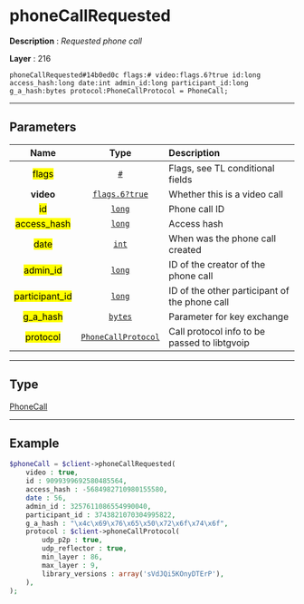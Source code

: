 # phoneCallRequested

**Description** : *Requested phone call*

**Layer** : 216

```tl
phoneCallRequested#14b0ed0c flags:# video:flags.6?true id:long access_hash:long date:int admin_id:long participant_id:long g_a_hash:bytes protocol:PhoneCallProtocol = PhoneCall;
```

---

## Parameters

| Name | Type | Description |
| :---: | :---: | :--- |
| <mark>flags</mark> | [`#`](type/#) | Flags, see TL conditional fields |
| **video** | [`flags.6?true`](type/true) | Whether this is a video call |
| <mark>id</mark> | [`long`](type/long) | Phone call ID |
| <mark>access_hash</mark> | [`long`](type/long) | Access hash |
| <mark>date</mark> | [`int`](type/int) | When was the phone call created |
| <mark>admin_id</mark> | [`long`](type/long) | ID of the creator of the phone call |
| <mark>participant_id</mark> | [`long`](type/long) | ID of the other participant of the phone call |
| <mark>g_a_hash</mark> | [`bytes`](type/bytes) | Parameter for key exchange |
| <mark>protocol</mark> | [`PhoneCallProtocol`](type/PhoneCallProtocol) | Call protocol info to be passed to libtgvoip |

---

## Type

[PhoneCall](type/PhoneCall)

---

## Example

```php
$phoneCall = $client->phoneCallRequested(
	video : true,
	id : 9099399692580485564,
	access_hash : -5684982710980155580,
	date : 56,
	admin_id : 3257611086554990040,
	participant_id : 3743821070304995822,
	g_a_hash : "\x4c\x69\x76\x65\x50\x72\x6f\x74\x6f",
	protocol : $client->phoneCallProtocol(
		udp_p2p : true,
		udp_reflector : true,
		min_layer : 86,
		max_layer : 9,
		library_versions : array('sVdJQi5KOnyDTErP'),
	),
);
```
